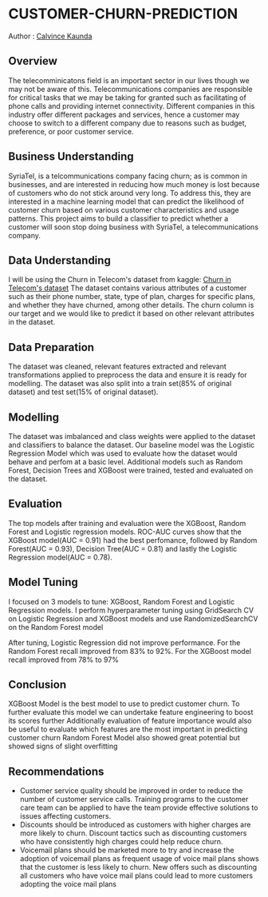# CUSTOMER-CHURN-PREDICTION
Author : [Calvince Kaunda](https://github.com/CalvinceKaunda)

## Overview
The telecomminicatons field is an important sector in our lives though we may not be aware of this. Telecommunications companies are responsible for critical tasks that we may be taking for granted such as facilitating of phone calls and providing internet connectivity. Different companies in this industry offer different packages and services, hence a customer may choose to switch to a different company due to reasons such as budget, preference, or poor customer service.

## Business Understanding
SyriaTel, is a telcommunications company facing churn; as is common in businesses, and are interested in reducing how much money is lost because of customers who do not stick around very long. To address this, they are interested in a machine learning model that can predict the likelihood of customer churn based on various customer characteristics and usage patterns.
This project aims to build a classifier to predict whether a customer will soon stop doing business with SyriaTel, a telecommunications company.

## Data Understanding
I will be using the Churn in Telecom's dataset from kaggle:  [Churn in Telecom's dataset](https://www.kaggle.com/datasets/becksddf/churn-in-telecoms-dataset)
The dataset contains various attributes of a customer such as their phone number, state, type of plan, charges for specific plans, and whether they have churned, among other details. The churn column is our target and we would like to predict it based on other relevant attributes in the dataset.

## Data Preparation
The dataset was cleaned, relevant features extracted and relevant transformations applied to preprocess the data and ensure it is ready for modelling.
The dataset was also split into a train set(85% of original dataset) and test set(15% of original dataset).

## Modelling
The dataset was imbalanced and class weights were applied to the dataset and classifiers to balance the dataset.
Our baseline model was the Logistic Regression Model which was used to evaluate how the dataset would behave and perfom at a basic level.
Additional models such as Random Forest, Decision Trees and XGBoost were trained, tested and evaluated on the dataset.

## Evaluation
The top models after training and evaluation were the XGBoost, Random Forest and Logistic regression models.
ROC-AUC curves show that the XGBoost model(AUC = 0.91) had the best perfomance, followed by Random Forest(AUC = 0.93), Decision Tree(AUC = 0.81) and lastly the Logistic Regression model(AUC = 0.78).

## Model Tuning
I focused on 3 models to tune: XGBoost, Random Forest and Logistic Regression models.
I perform hyperparameter tuning using GridSearch CV on Logistic Regression and XGBoost models and use RandomizedSearchCV on the Random Forest model

After tuning, Logistic Regression did not improve performance. For the Random Forest recall improved from 83% to 92%. For the XGBoost model recall improved from 78% to 97%

## Conclusion
XGBoost Model is the best model to use to predict customer churn.
To further evaluate this model we can undertake feature engineering to boost its scores further Additionally evaluation of feature importance would also be useful to evaluate which features are the most important in predicting customer churn Random Forest Model also showed great potential but showed signs of slight overfitting

## Recommendations
- Customer service quality should be improved in order to reduce the number of customer service calls. Training programs to the customer care team can be applied to have the team provide effective solutions to issues affecting customers.
- Discounts should be introduced as customers with higher charges are more likely to churn. Discount tactics such as discounting customers who have consistently high charges could help reduce churn.
- Voicemail plans should be marketed more to try and increase the adoption of voicemail plans as frequent usage of voice mail plans shows that the customer is less likely to churn. New offers such as discounting all customers who have voice mail plans could lead to more customers adopting the voice mail plans
